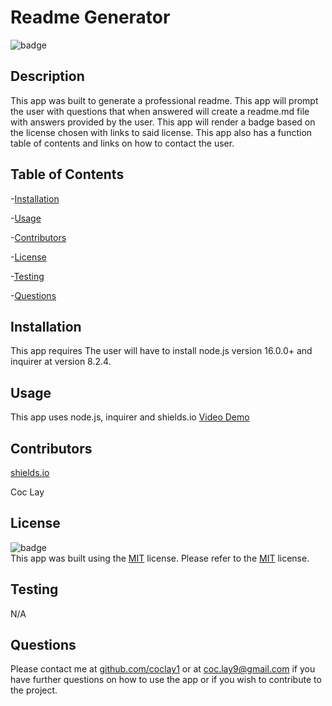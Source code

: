 # Readme Generator

  ![badge](https://img.shields.io/badge/License-MIT-orange)
  <br />

  ## Description
  This app was built to generate a professional readme. This app will prompt the user with questions that when answered will create a readme.md file with answers provided by the user.  This app will render a badge based on the license chosen with links to said license. This app also has a function table of contents and links on how to contact the user.

  ## Table of Contents
  -[Installation](#installation)

  -[Usage](#usage)

  -[Contributors](#contributors)
  
  -[License](#license)

  -[Testing](#testing)

  -[Questions](#questions)

  ## Installation
  This app requires The user will have to install node.js version 16.0.0+ and inquirer at version 8.2.4.

  ## Usage
  This app uses node.js, inquirer and shields.io
  [Video Demo](./Untitled_%20Apr%2012%2C%202023%209_51%20PM.webm)

  ## Contributors
  [shields.io](https://shields.io/)
  
  Coc Lay

  ## License
  ![badge](https://img.shields.io/badge/License-MIT-orange)
  <br />
  This app was built using the [MIT](https://choosealicense.com/licenses/mit/) license. Please refer to the [MIT](https://choosealicense.com/licenses/mit/) license.

  ## Testing
  N/A

  ## Questions
  Please contact me at [github.com/coclay1](https://github.com/coclay1) or at [coc.lay9@gmail.com](coc.lay97@gmail.com) 
  if you have further questions on how to use the app or if you wish to contribute to the project.
